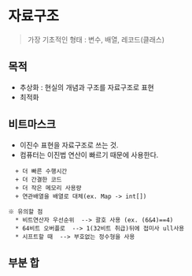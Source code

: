 # 자료구조
> 가장 기초적인 형태 : 변수, 배열, 레코드(클래스)

목적
----------
* 추상화 : 현실의 개념과 구조를 자료구조로 표현
* 최적화

**비트마스크**
----------
* 이진수 표현을 자료구조로 쓰는 것.
* 컴퓨터는 이진법 연산이 빠르기 때문에 사용한다.
```
  + 더 빠른 수행시간
  + 더 간결한 코드
  + 더 작은 메모리 사용량
  + 연관배열을 배열로 대체(ex. Map -> int[])
```
    ※ 유의할 점
      * 비트연산자 우선순위  --> 괄호 사용 (ex. (6&4)==4)
      * 64비트 오버플로  --> 1(32비트 취급)뒤에 접미사 ull사용
      * 시프트할 때  --> 부호없는 정수형을 사용

**부분 합**
----------
